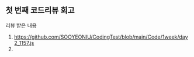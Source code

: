 첫 번째 코드리뷰 회고
---
리뷰 받은 내용
1. https://github.com/SOOYEONIU/CodingTest/blob/main/Code/1week/day2_1157.js
2. 
